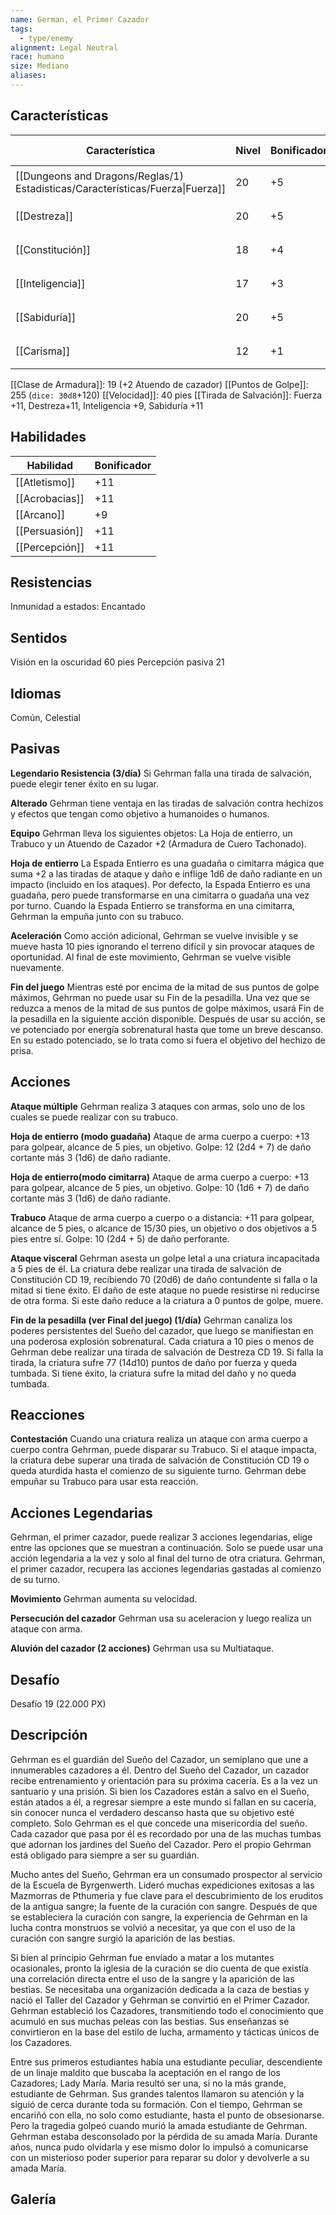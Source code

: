 ```yaml
---
name: German, el Primer Cazador
tags:
  - type/enemy
alignment: Legal Neutral
race: humano
size: Mediano
aliases:
---
```


## Características

| Característica                                                                 | Nivel | Bonificador | Lanzar dado      |
| ------------------------------------------------------------------------------ | ----- | ----------- | ---------------- |
| [[Dungeons and Dragons/Reglas/1) Estadisticas/Características/Fuerza\|Fuerza]] | 20    | +5          | `dice: 1d20 + 0` |
| [[Destreza]]                                                                   | 20    | +5          | `dice: 1d20 + 0` |
| [[Constitución]]                                                               | 18    | +4          | `dice: 1d20 + 0` |
| [[Inteligencia]]                                                               | 17    | +3          | `dice: 1d20 + 0` |
| [[Sabiduría]]                                                                  | 20    | +5          | `dice: 1d20 + 0` |
| [[Carisma]]                                                                    | 12    | +1          | `dice: 1d20 + 0` |

[[Clase de Armadura]]: 19 (+2 Atuendo de cazador)
[[Puntos de Golpe]]: 255 (`dice: 30d8`+120)
[[Velocidad]]: 40 pies
[[Tirada de Salvación]]: Fuerza +11, Destreza+11, Inteligencia +9, Sabiduría +11

## Habilidades

| Habilidad      | Bonificador |
| -------------- | ----------- |
| [[Atletismo]]  | +11         |
| [[Acrobacias]] | +11         |
| [[Arcano]]     | +9          |
| [[Persuasión]] | +11         |
| [[Percepción]] | +11         |

## Resistencias

Inmunidad a estados: Encantado

## Sentidos

Visión en la oscuridad 60 pies 
Percepción pasiva 21

## Idiomas

Común, Celestial

## Pasivas

**Legendario Resistencia (3/día)**
Si Gehrman falla una tirada de salvación, puede elegir tener éxito en su lugar.

**Alterado**
Gehrman tiene ventaja en las tiradas de salvación contra hechizos y efectos que tengan como objetivo a humanoides o humanos.

**Equipo**
Gehrman lleva los siguientes objetos: La Hoja de entierro, un Trabuco y un Atuendo de Cazador +2 (Armadura de Cuero Tachonado).

**Hoja de entierro**
La Espada Entierro es una guadaña o cimitarra mágica que suma +2 a las tiradas de ataque y daño e inflige 1d6 de daño radiante en un impacto (incluido en los ataques). Por defecto, la Espada Entierro es una guadaña, pero puede transformarse en una cimitarra o guadaña una vez por turno. Cuando la Espada Entierro se transforma en una cimitarra, Gehrman la empuña junto con su trabuco.

**Aceleración**
Como acción adicional, Gehrman se vuelve invisible y se mueve hasta 10 pies ignorando el terreno difícil y sin provocar ataques de oportunidad. Al final de este movimiento, Gehrman se vuelve visible nuevamente.

**Fin del juego**
Mientras esté por encima de la mitad de sus puntos de golpe máximos, Gehrman no puede usar su Fin de la pesadilla. Una vez que se reduzca a menos de la mitad de sus puntos de golpe máximos, usará Fin de la pesadilla en la siguiente acción disponible. Después de usar
su acción, se ve potenciado por energía sobrenatural hasta que tome un breve descanso. En su estado potenciado, se lo trata como si fuera el objetivo del hechizo de prisa.

## Acciones

**Ataque múltiple**
Gehrman realiza 3 ataques con armas, solo uno de los cuales se puede realizar con su trabuco.

**Hoja de entierro (modo guadaña)**
Ataque de arma cuerpo a cuerpo: +13 para golpear, alcance de 5 pies, un objetivo. 
Golpe: 12 (2d4 + 7) de daño cortante más 3 (1d6) de daño radiante.

**Hoja de entierro(modo cimitarra)**
Ataque de arma cuerpo a cuerpo: +13 para golpear, alcance de 5 pies, un objetivo. Golpe: 10 (1d6 + 7) de daño cortante
más 3 (1d6) de daño radiante.

**Trabuco**
Ataque de arma cuerpo a cuerpo o a distancia: +11 para golpear, alcance de 5 pies, o alcance de 15/30 pies, un objetivo o dos objetivos a 5 pies entre sí. 
Golpe: 10 (2d4 + 5) de daño perforante.

**Ataque visceral**
Gehrman asesta un golpe letal a una criatura incapacitada a 5 pies de él. La criatura debe
realizar una tirada de salvación de Constitución CD 19, recibiendo 70 (20d6) de daño contundente si falla o la mitad si tiene éxito. El daño de este ataque no puede resistirse
ni reducirse de otra forma. Si este daño reduce a la criatura a 0 puntos de golpe, muere.

**Fin de la pesadilla (ver Final del juego) (1/día)**
Gehrman canaliza los poderes persistentes del Sueño del cazador, que luego se manifiestan en una poderosa explosión sobrenatural. Cada criatura a 10 pies o menos de Gehrman debe realizar una tirada de salvación de Destreza CD 19. Si falla la tirada, la criatura sufre 77 (14d10) puntos de daño por fuerza y ​​queda tumbada. Si tiene éxito, la criatura sufre la mitad del daño y no queda tumbada.

## Reacciones

**Contestación**
Cuando una criatura realiza un ataque con arma cuerpo a cuerpo contra Gehrman, puede disparar su Trabuco. Si el ataque impacta, la criatura debe superar una tirada de salvación de Constitución CD 19 o queda aturdida hasta el comienzo de su siguiente turno.
Gehrman debe empuñar su Trabuco para usar esta reacción.

## Acciones Legendarias

Gehrman, el primer cazador, puede realizar 3 acciones legendarias, elige entre las opciones que se muestran a continuación. Solo se puede usar una acción legendaria a la vez y solo al final del turno de otra criatura. Gehrman, el primer cazador, recupera las acciones legendarias gastadas al comienzo de su turno.

**Movimiento**
Gehrman aumenta su velocidad.

**Persecución del cazador**
Gehrman usa su aceleracion y luego realiza un ataque con arma.

**Aluvión del cazador (2 acciones)**
Gehrman usa su Multiataque.

## Desafío

Desafío 19 (22.000 PX)

## Descripción

Gehrman es el guardián del Sueño del Cazador, un semiplano que une a innumerables cazadores a él. Dentro del Sueño del Cazador, un cazador recibe entrenamiento y orientación para su próxima cacería. Es a la vez un santuario y una prisión.
Si bien los Cazadores están a salvo en el Sueño, están atados a él, a regresar siempre a este mundo si fallan en su cacería, sin conocer nunca el verdadero descanso hasta que su objetivo esté completo. Solo Gehrman es el que concede una misericordia del sueño. Cada cazador que pasa por él es recordado por una de las muchas tumbas que adornan los jardines del Sueño del Cazador. Pero el propio Gehrman está obligado para siempre a ser su guardián.

Mucho antes del Sueño, Gehrman era un consumado prospector al servicio de la Escuela de Byrgenwerth. Lideró muchas expediciones exitosas a las Mazmorras de Pthumeria y fue clave para el descubrimiento de los eruditos de la antigua sangre; la fuente de la curación con sangre. Después de que se estableciera la curación con sangre, la experiencia de Gehrman en la lucha contra monstruos se volvió a necesitar, ya que con el uso de la curación con sangre surgió la aparición de las bestias.

Si bien al principio Gehrman fue enviado a matar a los mutantes ocasionales, pronto la iglesia de la curación se dio cuenta de que existía una correlación directa entre el uso de la sangre y la aparición de las bestias. Se necesitaba una organización dedicada a la caza de bestias y nació el Taller del Cazador y Gehrman se convirtió en el Primer Cazador.
Gehrman estableció los Cazadores, transmitiendo todo el conocimiento que acumuló en sus muchas peleas con las bestias. Sus enseñanzas se convirtieron en la base del estilo de lucha, armamento y tácticas únicos de los Cazadores.

Entre sus primeros estudiantes había una estudiante peculiar, descendiente de un linaje maldito que buscaba la aceptación en el rango de los Cazadores; Lady María. Maria resultó ser una, si no la más grande, estudiante de Gehrman. Sus grandes talentos llamaron su atención y la siguió de cerca durante toda su formación. Con el tiempo, Gehrman se encariñó con ella, no solo como estudiante, hasta el punto de obsesionarse. Pero la tragedia golpeó cuando murió la amada estudiante de Gehrman. Gehrman estaba desconsolado por la pérdida de su amada María. Durante años, nunca pudo olvidarla y
ese mismo dolor lo impulsó a comunicarse con un misterioso poder superior para reparar su dolor y devolverle a su amada María.

## Galería



